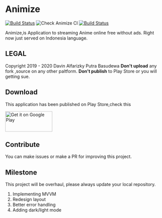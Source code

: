 
# Animize
[![Build Status](https://travis-ci.com/rootdavinalfa/animize.svg?token=Upo4nw2yQwggpVyYTmWY&branch=animize-beta)](https://travis-ci.com/rootdavinalfa/animize)
![Check Animize CI](https://github.com/rootdavinalfa/animize/workflows/Check%20Animize%20CI/badge.svg)
[![Build Status](https://rootdavinalfa.visualstudio.com/animize/_apis/build/status/rootdavinalfa.animize?branchName=animize-beta)](https://rootdavinalfa.visualstudio.com/animize/_build/latest?definitionId=3&branchName=animize-beta)

Animize,is Application to streaming Anime online free without ads. Right now just served on Indonesia language.

## LEGAL
Copyright 2019 - 2020 Davin Alfarizky Putra Basudewa
**Don't upload** any fork ,source on any other paltform. **Don't publish** to Play Store or you will getting sue.

## Download
This application has been published on Play Store,check this

<a href='https://play.google.com/store/apps/details?id=ml.dvnlabs.animize.ima&pcampaignid=pcampaignidMKT-Other-global-all-co-prtnr-py-PartBadge-Mar2515-1'><img alt='Get it on Google Play' src='https://play.google.com/intl/en_us/badges/static/images/badges/en_badge_web_generic.png' width="150" height="65"/></a>

## Contribute
You can make issues or make a PR for improving this project.

## Milestone
This project will be overhaul, please always update your local repository.
1. Implementing MVVM
2. Redesign layout
3. Better error handling
4. Adding dark/light mode
